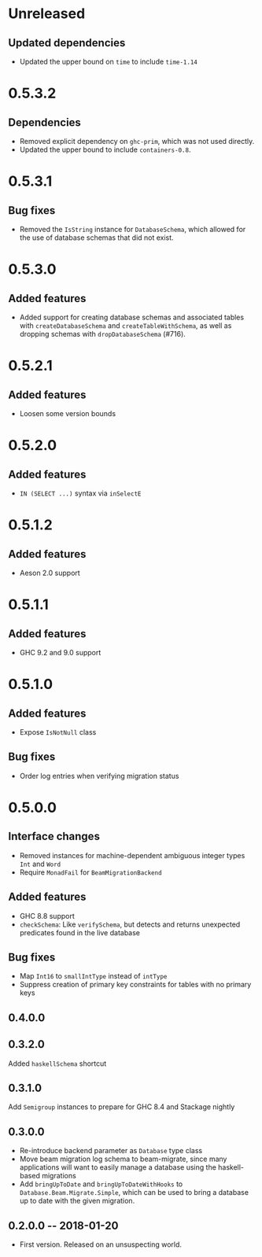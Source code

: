 # Unreleased

## Updated dependencies

* Updated the upper bound on `time` to include `time-1.14`

# 0.5.3.2

## Dependencies

* Removed explicit dependency on `ghc-prim`, which was not used directly.
* Updated the upper bound to include `containers-0.8`.

# 0.5.3.1

## Bug fixes

* Removed the `IsString` instance for `DatabaseSchema`, which allowed for the use of database schemas that did not exist.

# 0.5.3.0

## Added features

* Added support for creating database schemas and associated tables with `createDatabaseSchema` and `createTableWithSchema`, as well as dropping schemas with `dropDatabaseSchema` (#716).

# 0.5.2.1

## Added features

 * Loosen some version bounds

# 0.5.2.0

## Added features

 * `IN (SELECT ...)` syntax via `inSelectE`

# 0.5.1.2

## Added features

 * Aeson 2.0 support

# 0.5.1.1

## Added features

 * GHC 9.2 and 9.0 support

# 0.5.1.0

## Added features

 * Expose `IsNotNull` class

## Bug fixes

 * Order log entries when verifying migration status

# 0.5.0.0

## Interface changes

 * Removed instances for machine-dependent ambiguous integer types `Int` and `Word`
 * Require `MonadFail` for `BeamMigrationBackend`

## Added features

 * GHC 8.8 support
 * `checkSchema`: Like `verifySchema`, but detects and returns unexpected
   predicates found in the live database

## Bug fixes

 * Map `Int16` to `smallIntType` instead of `intType`
 * Suppress creation of primary key constraints for tables with no primary keys

## 0.4.0.0

## 0.3.2.0

Added `haskellSchema` shortcut

## 0.3.1.0

Add `Semigroup` instances to prepare for GHC 8.4 and Stackage nightly

## 0.3.0.0

* Re-introduce backend parameter as `Database` type class
* Move beam migration log schema to beam-migrate, since many
  applications will want to easily manage a database using the
  haskell-based migrations
* Add `bringUpToDate` and `bringUpToDateWithHooks` to
  `Database.Beam.Migrate.Simple`, which can be used to bring a
  database up to date with the given migration.

## 0.2.0.0  -- 2018-01-20

* First version. Released on an unsuspecting world.
